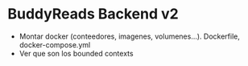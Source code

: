 # BuddyReads Backend v2

- Montar docker (conteedores, imagenes, volumenes...). Dockerfile, docker-compose.yml
- Ver que son los bounded contexts

